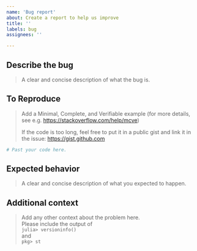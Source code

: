 ```yaml
---
name: 'Bug report'
about: Create a report to help us improve
title: ''
labels: bug
assignees: ''

---
```


Describe the bug
---
> A clear and concise description of what the bug is.



To Reproduce
---
> Add a Minimal, Complete, and Verifiable example (for more details, see e.g. https://stackoverflow.com/help/mcve)
>
> If the code is too long, feel free to put it in a public gist and link
it in the issue: https://gist.github.com

```julia
# Past your code here.
```



Expected behavior
---
> A clear and concise description of what you expected to happen.



Additional context
---
> Add any other context about the problem here.\
> Please include the output of\
> `julia> versioninfo()`\
> and\
> `pkg> st`